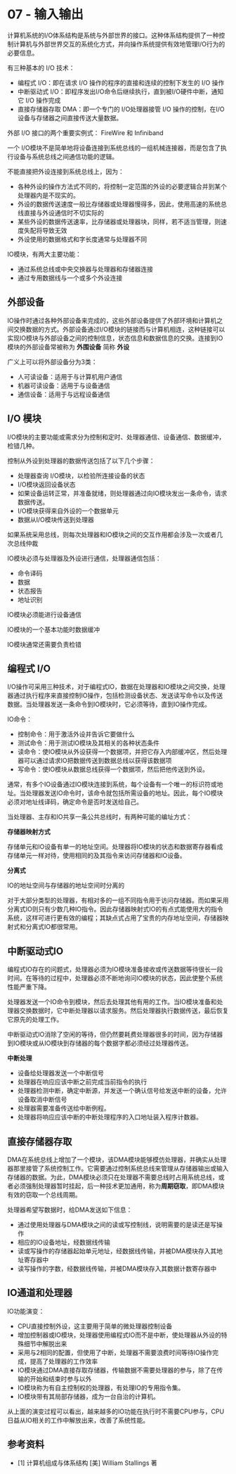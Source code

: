 # 07 - 输入输出

计算机系统的I/O体系结构是系统与外部世界的接口。这种体系结构提供了一种控制计算机与外部世界交互的系统化方式，并向操作系统提供有效地管理I/O行为的必要信息。

有三种基本的 I/O 技术：

- 编程式 I/O：即在请求 I/O 操作的程序的直接和连续的控制下发生的 I/O 操作
- 中断驱动式 I/O：即程序发出I/O命令后继续执行，直到被I/O硬件中断，通知它 I/O 操作完成
- 直接存储器存取 DMA：即一个专门的 I/O处理器接管 I/O 操作的控制，在I/O设备与存储器之间直接传送大量数据。

外部 I/O 接口的两个重要实例式： FireWire 和 Infiniband

一个 I/O模块不是简单地将设备连接到系统总线的一组机械连接器，而是包含了执行设备与系统总线之间通信功能的逻辑。

不能直接把外设连接到系统总线上，因为：

- 各种外设的操作方法式不同的，将控制一定范围的外设的必要逻辑合并到某个处理器内是不现实的。
- 外设的数据传送速度一般比存储器或处理器慢得多，因此，使用高速的系统总线直接与外设通信时不切实际的
- 某些外设的数据传送速率，比存储器或处理器块，同样，若不适当管理，则速度失配将导致无效
- 外设使用的数据格式和字长度通常与处理器不同

IO模块，有两大主要功能：

- 通过系统总线或中央交换器与处理器和存储器连接
- 通过专用数据线与一个或多个外设连接

## 外部设备

IO操作时通过各种外部设备来完成的，这些外部设备提供了外部环境和计算机之间交换数据的方式。外部设备通过I/O模块的链接而与计算机相连，这种链接可以实现IO模块与外部设备之间的控制信息，状态信息和数据信息的交换。连接到IO模块的外部设备常被称为 **外围设备** 简称 **外设**

广义上可以将外部设备分为3类：

- 人可读设备：适用于与计算机用户通信
- 机器可读设备：适用于与设备通信
- 通信设备：适用于与远程设备通信

## I/O 模块

I/O模块的主要功能或需求分为控制和定时、处理器通信、设备通信、数据缓冲，检错几种。

控制从外设到处理器的数据传送包括了以下几个步骤：

- 处理器查询 I/O模块，以检验所连接设备的状态
- I/O模块返回设备状态
- 如果设备运转正常，并准备就绪，则处理器通过向IO模块发出一条命令，请求数据传送。
- I/O模块获得来自外设的一个数据单元
- 数据从I/O模块传送到处理器

如果系统采用总线，则每次处理器和IO模块之间的交互作用都会涉及一次或者几次总线仲裁

IO模块必须与处理器及外设进行通信，处理器通信包括：

- 命令译码
- 数据
- 状态报告
- 地址识别

IO模块必须能进行设备通信

IO模块的一个基本功能时数据缓冲

IO模块通常还需要负责检错

## 编程式 I/O

I/O操作可采用三种技术，对于编程式IO，数据在处理器和IO模块之间交换，处理器通过执行程序来直接控制IO操作，包括检测设备状态、发送读写命令以及传送数据。当处理器发送一条命令到IO模块时，它必须等待，直到IO操作完成。

IO命令：

- 控制命令：用于激活外设并告诉它要做什么
- 测试命令：用于测试IO模块及其相关的各种状态条件
- 读命令：使IO模块从外设获得一个数据项，并把它存入内部缓冲区，然后处理器可以通过请求IO把数据传送到数据总线以获得该数据项
- 写命令：使IO模块从数据总线获得一个数据项，然后把他传送到外设。

通常，有多个IO设备通过IO模块连接到系统，每个设备有一个唯一的标识符或地址。当处理器发送IO命令时，该命令就包括所需设备的地址。因此，每个IO模块必须对地址线译码，确定命令是否时发送给自己。

当处理器、主存和IO共享一条公共总线时，有两种可能的编址方式：

**存储器映射方式**

存储单元和IO设备有单一的地址空间。处理器将IO模块的状态和数据寄存器看成存储单元一样对待，使用相同的及其指令来访问存储器和IO设备。

**分离式**

IO的地址空间与存储器的地址空间时分离的

对于大部分类型的处理器，有相对多的一组不同指令用于访问存储器。而如果采用分离式IO则只有少数几种IO指令。因此存储器映射式IO的有点式能使用大的指令系统，这样可进行更有效的编程；其缺点式占用了宝贵的内存地址空间，存储器映射式和分离式IO都很常用。

## 中断驱动式IO

编程式IO存在的问题式，处理器必须为IO模块准备接收或传送数据等待很长一段时间。在等待的过程中，处理器必须不断地询问IO模块的状态，因此使整个系统性能严重下降。

处理器发送一个IO命令到模块，然后去处理其他有用的工作。当IO模块准备和处理器交换数据时，它中断处理器以请求服务。然后处理器执行数据传送，最后恢复它原先的处理工作。

中断驱动式IO消除了空闲的等待，但仍然要耗费处理器很多的时间，因为存储器到IO模块或从IO模块到存储器的每个数据字都必须经过处理器传送。

**中断处理**

- 设备给处理器发送一个中断信号
- 处理器在响应应该中断之前完成当前指令的执行
- 处理器检测中断，确定中断源，并发送一个确认信号给发送中断的设备，允许设备取消中断信号
- 处理器需要准备传送给中断例程。
- 处理器将响应应该中断的中断处理程序的入口地址装入程序计数器。

## 直接存储器存取

DMA在系统总线上增加了一个模块，该DMA模块能够模仿处理器，并确实从处理器那里接管了系统控制工作。它需要通过控制系统总线来管理从存储器输出或输入存储器的数据。为此，DMA模块必须只在处理器不需要总线时占用系统总线，或者必须强制处理器暂时挂起，后一种技术更加通用，称为**周期窃取**，即DMA模块有效的窃取一个总线周期。

处理器希望写数据时，给DMA发送如下信息：

- 通过使用处理器与DMA模块之间的读或写控制线，说明需要的是读还是写操作
- 相应的IO设备地址，经数据线传输
- 读或写操作的存储器起始单元地址，经数据线传输，并被DMA模块存入其地址寄存器中
- 读写操作的字数，经数据线传输，并被DMA模块存入其数据计数寄存器中

## IO通道和处理器

IO功能演变：

- CPU直接控制外设，这主要用于简单的微处理器控制设备
- 增加控制器或IO模块，处理器使用编程式IO而不是中断，使处理器从外设的特殊细节中解脱出来
- 采用与2相同的配置，但使用了中断，处理器不需要浪费时间等待IO操作完成，提高了处理器的工作效率
- IO模块通过DMA直接存取存储器，传输数据不需要处理器的参与，除了在传输的开始和结束时参与以外
- IO模块称为有自主控制权的处理器，有处理IO的专用指令集。
- IO模块带有其局部存储器，成为一台自治的计算机。

从上面的演变过程可以看出，越来越多的IO功能在执行时不需要CPU参与，CPU日益从IO相关的工作中解放出来，改善了系统性能。

## 参考资料

- [1] 计算机组成与体系结构 [美] William Stallings 著
